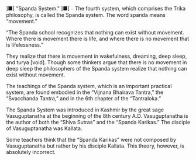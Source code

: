 ]■[ "Spanda System." ]■[
⎯ The fourth system, which comprises the Trika philosophy, is called the Spanda system. The word spanda means “movement.”

“The Spanda school recognizes that nothing can exist without movement. Where there is movement there is life, and where there is no movement that is lifelessness.”

They realize that there is movement in wakefulness, dreaming, deep sleep, and turya [void]. Though some thinkers argue that there is no movement in deep sleep the philosophers of the Spanda system realize that nothing can exist without movement.

The teachings of the Spanda system, which is an important practical system, are found embodied in the “Vijnana Bhairava Tantra,” the “Svacchanda Tantra,” and in the 6th chapter of the “Tantraloka.”

The Spanda System was introduced in Kashmir by the great sage Vasuguptanatha at the beginning of the 8th century A.D. Vasuguptanatha is the author of both the “Shiva Sutras” and the “Spanda Karikas.” The disciple of Vasuguptanatha was Kallata.

Some teachers think that the “Spanda Karikas” were not composed by Vasuguptanatha but rather by his disciple Kallata. This theory, however, is absolutely incorrect.

